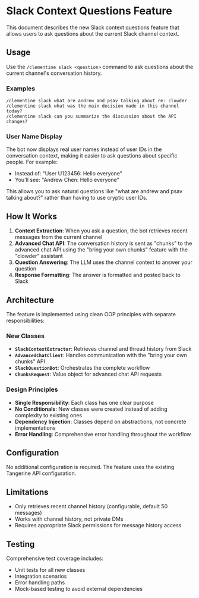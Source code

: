 # Slack Context Questions Feature

This document describes the new Slack context questions feature that allows users to ask questions about the current Slack channel context.

## Usage

Use the `/clementine slack <question>` command to ask questions about the current channel's conversation history.

### Examples

```
/clementine slack what are andrew and psav talking about re: clowder
/clementine slack what was the main decision made in this channel today?
/clementine slack can you summarize the discussion about the API changes?
```

### User Name Display

The bot now displays real user names instead of user IDs in the conversation context, making it easier to ask questions about specific people. For example:

- Instead of: "User U123456: Hello everyone"  
- You'll see: "Andrew Chen: Hello everyone"

This allows you to ask natural questions like "what are andrew and psav talking about?" rather than having to use cryptic user IDs.

## How It Works

1. **Context Extraction**: When you ask a question, the bot retrieves recent messages from the current channel
2. **Advanced Chat API**: The conversation history is sent as "chunks" to the advanced chat API using the "bring your own chunks" feature with the "clowder" assistant
3. **Question Answering**: The LLM uses the channel context to answer your question
4. **Response Formatting**: The answer is formatted and posted back to Slack

## Architecture

The feature is implemented using clean OOP principles with separate responsibilities:

### New Classes

- **`SlackContextExtractor`**: Retrieves channel and thread history from Slack
- **`AdvancedChatClient`**: Handles communication with the "bring your own chunks" API  
- **`SlackQuestionBot`**: Orchestrates the complete workflow
- **`ChunksRequest`**: Value object for advanced chat API requests

### Design Principles

- **Single Responsibility**: Each class has one clear purpose
- **No Conditionals**: New classes were created instead of adding complexity to existing ones
- **Dependency Injection**: Classes depend on abstractions, not concrete implementations
- **Error Handling**: Comprehensive error handling throughout the workflow

## Configuration

No additional configuration is required. The feature uses the existing Tangerine API configuration.

## Limitations

- Only retrieves recent channel history (configurable, default 50 messages)
- Works with channel history, not private DMs
- Requires appropriate Slack permissions for message history access

## Testing

Comprehensive test coverage includes:
- Unit tests for all new classes
- Integration scenarios
- Error handling paths
- Mock-based testing to avoid external dependencies